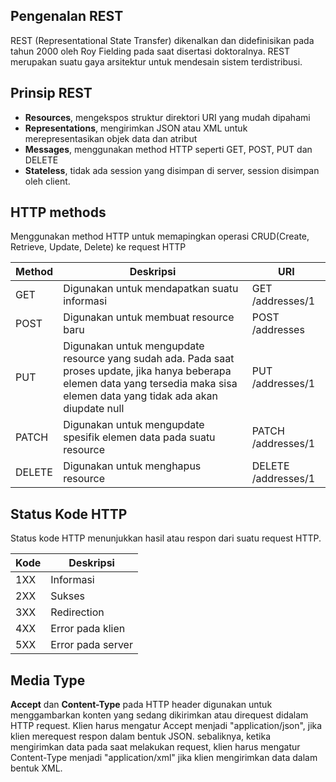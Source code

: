 ## Pengenalan REST
REST (Representational State Transfer) dikenalkan dan didefinisikan pada tahun 2000 oleh Roy Fielding pada saat disertasi doktoralnya. REST merupakan suatu gaya arsitektur untuk mendesain sistem terdistribusi.

## Prinsip REST
- __Resources__, mengekspos struktur direktori URI yang mudah dipahami
- __Representations__, mengirimkan JSON atau XML untuk merepresentasikan objek data dan atribut
- __Messages__, menggunakan method HTTP seperti GET, POST, PUT dan DELETE
- __Stateless__, tidak ada session yang disimpan di server, session disimpan oleh client.

## HTTP methods
Menggunakan method HTTP untuk memapingkan operasi CRUD(Create, Retrieve, Update, Delete) ke request HTTP

Method | Deskripsi | URI
------------ | ------------- | -------------
GET | Digunakan untuk mendapatkan suatu informasi | GET /addresses/1
POST | Digunakan untuk membuat resource baru | POST /addresses
PUT | Digunakan untuk mengupdate resource yang sudah ada. Pada saat proses update, jika hanya beberapa elemen data yang tersedia maka sisa elemen data yang tidak ada akan diupdate null | PUT /addresses/1
PATCH | Digunakan untuk mengupdate spesifik elemen data pada suatu resource | PATCH /addresses/1
DELETE | Digunakan untuk menghapus resource | DELETE /addresses/1

## Status Kode HTTP
Status kode HTTP menunjukkan hasil atau respon dari suatu request HTTP.

Kode | Deskripsi
------------ | -------------
1XX | Informasi
2XX | Sukses
3XX | Redirection
4XX | Error pada klien
5XX | Error pada server

## Media Type
__Accept__ dan __Content-Type__ pada HTTP header digunakan untuk menggambarkan konten yang sedang dikirimkan atau direquest didalam  HTTP request. Klien harus mengatur Accept menjadi "application/json", jika klien merequest respon dalam bentuk JSON. sebaliknya, ketika mengirimkan data pada saat melakukan request, klien harus mengatur Content-Type menjadi "application/xml" jika klien mengirimkan data dalam bentuk XML.
